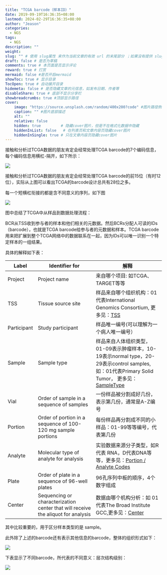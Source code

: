 ```yaml
---
title: "TCGA barcode（样本ID）"
date: 2019-09-19T16:36:35+08:00
lastmod: 2024-02-29T16:36:35+08:00
author: "Jeason"
categories:
  - NGS
tags:
  - NGS
description: ""
weight:
slug: "" # 使用 slug属性 来作为当前文章的有效 url 的末尾部分 ；如果没有提供 slug 则使用 title 代替。
draft: false # 是否为草稿
comments: true # 本页面是否显示评论
reward: true # 打赏
mermaid: false #是否开启mermaid
showToc: true # 显示目录
TocOpen: true # 自动展开目录
hidemeta: false # 是否隐藏文章的元信息，如发布日期、作者等
disableShare: true # 底部不显示分享栏
showbreadcrumbs: true #顶部显示路径
cover:
    image: "https://source.unsplash.com/random/400x200?code" #图片路径例如：posts/tech/123/123.png
    caption: "" #图片底部描述
    alt: ""
    relative: false
    hidden: true         # 隐藏cover图片，但是不在格式化数据中隐藏
    hiddenInList: false   # 在列表页和文章内容页隐藏cover图片
    hiddenInSingle: true # 只在文章内容页隐藏cover图片
---
```



接触和分析过TCGA数据的朋友肯定会经常处理TCGA barcode的7个编码信息，每个编码信息用横杠-隔开，如下所示：  

![](https://cdn.jsdelivr.net/gh/Moonerss/CDN/paper/tcga-barcode/barcode.jpg)  

接触和分析过TCGA数据的朋友肯定会经常处理TCGA barcode的前15位（有时12位），实际从上图可以看出TCGA的barcode设计总共有28位之多。

每一个短横杠衔接的都是含不同意义的序列，如下图  

![](https://cdn.jsdelivr.net/gh/Moonerss/CDN/paper/tcga-barcode/flow.jpg)    

图中总结了TCGA中从样品到数据处理流程：

BCR从TSS收到参与者的样本和他们相关的元数据。然后BCRs分配人可读的IDs（barcode），也就是TCGA barcode给参与者的元数据和样本。TCGA barcode用来把扩展到整个TCGA网络中的数据联系在一起，因为IDs可以唯一识别一个特定样本的一组结果。  

具体的解释如下表：  

| Label       | Identifier for                                               | 解释                                                         |
| ----------- | ------------------------------------------------------------ | ------------------------------------------------------------ |
| Project     | Project name                                                 | 来自哪个项目: 如TCGA、TARGET等等                             |
| TSS         | Tissue source site                                           | 样品来自哪个组织机构：01 代表International Genomics Consortium, 更多见：[TSS](https://www.omicsclass.com/article/1079) |
| Participant | Study participant                                            | 样品唯一编号(可以理解为一个病人唯一编号）                    |
| Sample      | Sample type                                                  | 样品来自人体组织类型，01-09表示肿瘤样本，10-19表示normal type，20-29表示control samples,如：01代表Primary Solid Tumor， 更多见：[SampleType](https://www.omicsclass.com/article/1080) |
| Vial        | Order of sample in a sequence of samples                     | 一份样品被分割成好几份，表示第几份，通常是A-Z编号            |
| Portion     | Order of portion in a sequence of 100-120 mg sample portions | 每份样品再分割成不同的小样品：01-99等等编号，代表第几份      |
| Analyte     | Molecular type of analyte for analysis                       | 实验数据来源分子类型，如R代表 RNA，D代表DNA等等，更多见：[Portion / Analyte Codes](https://gdc.cancer.gov/resources-tcga-users/tcga-code-tables/portion-analyte-codes) |
| Plate       | Order of plate in a sequence of 96-well plates               | 96孔序列中板的顺序，4个数字组成                              |
| Center      | Sequencing or characterization center that will receive the aliquot for analysis | 数据由哪个机构分析：如 01代表The Broad Institute GCC,更多见：[Center](https://www.omicsclass.com/article/1081) |

其中比较重要的，用于区分样本类型的是 sample。  

此外除了上述的barcode还有表示其他信息的barcode，整体的组织形式如下：  

![](https://cdn.jsdelivr.net/gh/Moonerss/CDN/paper/tcga-barcode/barcode1.jpg)   

下表显示了不同barcode，所代表的不同意义：层次结构级别：  

![](https://cdn.jsdelivr.net/gh/Moonerss/CDN/paper/tcga-barcode/table.jpg)     



